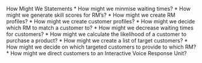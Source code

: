 How Might We Statements \* How might we minmise waiting times? \* How
might we generate skill scores for RM’s? \* How might we create RM
profiles? \* How might we create customer profiles? \* How might we
decide which RM to match a customer to? \* How might we decrease waiting
times for customers? \* How might we calculate the likelihood of a
customer to purchase a product? \* How might we create a list of target
customers? \* How might we decide on which targeted customers to provide
to which RM? \* How might we direct customers to an Interactive Voice
Response Unit?
